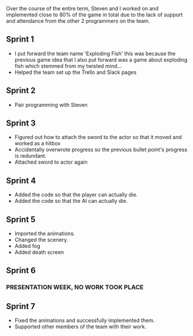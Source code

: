 Over the course of the entire term, Steven and I worked on and implemented close to 80% of the game in total due to the lack of support and attendance from the other 2 programmers on the team. 
## Sprint 1
* I put forward the team name 'Exploding Fish' this was because the previous game idea that I also put forward was a game about exploding fish which stemmed from my twisted mind...
* Helped the team set up the Trello and Slack pages
## Sprint 2
* Pair programming with Steven

## Sprint 3
* Figured out how to attach the sword to the actor so that it moved and worked as a hitbox
* Accidentally overwrote progress so the previous bullet point's progress is redundant.
* Attached sword to actor again
## Sprint 4
* Added the code so that the player can actually die.
* Added the code so that the AI can actually die.
## Sprint 5
* Imported the animations.
* Changed the scenery.
* Added fog
* Added death screen
## Sprint 6
### PRESENTATION WEEK, NO WORK TOOK PLACE

## Sprint 7
* Fixed the animations and successfully implemented them.
* Supported other members of the team with their work.
